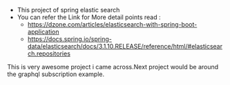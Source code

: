 * This project of spring elastic search
* You can refer the Link for More detail points read :
    * https://dzone.com/articles/elasticsearch-with-spring-boot-application
    * https://docs.spring.io/spring-data/elasticsearch/docs/3.1.10.RELEASE/reference/html/#elasticsearch.repositories
        
This is very awesome project i came across.Next project would be around the graphql subscription example.
